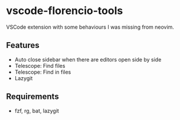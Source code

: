 # vscode-florencio-tools

VSCode extension with some behaviours I was missing from neovim.

## Features

- Auto close sidebar when there are editors open side by side
- Telescope: Find files
- Telescope: Find in files
- Lazygit

## Requirements

- fzf, rg, bat, lazygit